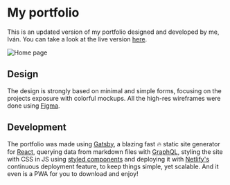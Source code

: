 # My portfolio

This is an updated version of my portfolio designed and developed by me, Iván. You can take a look at the live version [here](https://viveralia.mx).

![Home page](https://i.ibb.co/Q8nT4GL/viveralia.png)

## Design

The design is strongly based on minimal and simple forms, focusing on the projects exposure with colorful mockups. All the high-res wireframes were done using [Figma](https://www.figma.com/).

## Development

The portfolio was made using [Gatsby](https://www.gatsbyjs.org/), a blazing fast 🔥 static site generator for [React](https://reactjs.org/), querying data from markdown files with [GraphQL](https://graphql.org/), styling the site with CSS in JS using [styled components](https://www.styled-components.com/) and deploying it with [Netlify's](https://www.netlify.com/) continuous deployment feature, to keep things simple, yet scalable. And it even is a PWA for you to download and enjoy!